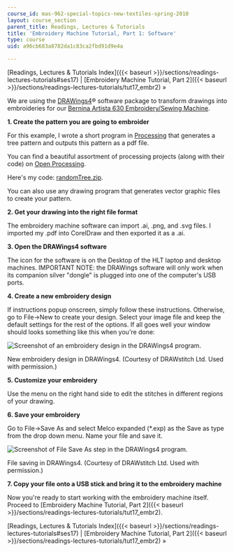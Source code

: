 ```yaml
---
course_id: mas-962-special-topics-new-textiles-spring-2010
layout: course_section
parent_title: Readings, Lectures & Tutorials
title: 'Embroidery Machine Tutorial, Part 1: Software'
type: course
uid: a96cb683a8782da1c83ca2fbd91d9e4a

---
```


[Readings, Lectures & Tutorials Index]({{< baseurl >}}/sections/readings-lectures-tutorials#ses17) | [Embroidery Machine Tutorial, Part 2]({{< baseurl >}}/sections/readings-lectures-tutorials/tut17_embr2) »

We are using the [DRAWings4](http://www.drawstitch.com/index.php/Downloads/DRAWings_Evaluation/)® software package to transform drawings into embroideries for our [Bernina Artista 630 Embroidery/Sewing Machine](http://www.berninausa.com/product_detail-n2-i13-sUS.html).

**1\. Create the pattern you are going to embroider**

For this example, I wrote a short program in [Processing](http://processing.org/) that generates a tree pattern and outputs this pattern as a pdf file.

You can find a beautiful assortment of processing projects (along with their code) on [Open Processing](http://www.openprocessing.org/).

Here's my code: [randomTree.zip](http://hlt.media.mit.edu/wiki/uploads/Main/randomTree.zip).

You can also use any drawing program that generates vector graphic files to create your pattern.

**2\. Get your drawing into the right file format**

The embroidery machine software can import .ai, .png, and .svg files. I imported my .pdf into CorelDraw and then exported it as a .ai.

**3\. Open the DRAWings4 software**

The icon for the software is on the Desktop of the HLT laptop and desktop machines. IMPORTANT NOTE: the DRAWings software will only work when its companion silver "dongle" is plugged into one of the computer's USB ports.

**4\. Create a new embroidery design**

If instructions popup onscreen, simply follow these instructions. Otherwise, go to File->New to create your design. Select your image file and keep the default settings for the rest of the options. If all goes well your window should looks something like this when you're done:

![Screenshot of an embroidery design in the DRAWings4 program.](/courses/media-arts-and-sciences/mas-962-special-topics-new-textiles-spring-2010/readings-lectures-tutorials/tut17_embr1/drawings1.jpg)

New embroidery design in DRAWings4. (Courtesy of DRAWstitch Ltd. Used with permission.)

**5\. Customize your embroidery**

Use the menu on the right hand side to edit the stitches in different regions of your drawing.

**6\. Save your embroidery**

Go to File->Save As and select Melco expanded (\*.exp) as the Save as type from the drop down menu. Name your file and save it.

![Screenshot of File Save As step in the DRAWings4 program.](/courses/media-arts-and-sciences/mas-962-special-topics-new-textiles-spring-2010/readings-lectures-tutorials/tut17_embr1/drawings_save.jpg)

File saving in DRAWings4. (Courtesy of DRAWstitch Ltd. Used with permission.)

**7\. Copy your file onto a USB stick and bring it to the embroidery machine**

Now you're ready to start working with the embroidery machine itself.  Proceed to [Embroidery Machine Tutorial, Part 2]({{< baseurl >}}/sections/readings-lectures-tutorials/tut17_embr2).

[Readings, Lectures & Tutorials Index]({{< baseurl >}}/sections/readings-lectures-tutorials#ses17) | [Embroidery Machine Tutorial, Part 2]({{< baseurl >}}/sections/readings-lectures-tutorials/tut17_embr2) »
